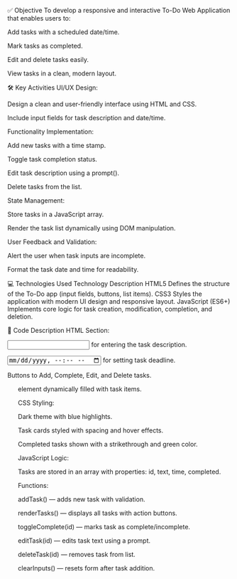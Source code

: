✅ Objective
To develop a responsive and interactive To-Do Web Application that enables users to:

Add tasks with a scheduled date/time.

Mark tasks as completed.

Edit and delete tasks easily.

View tasks in a clean, modern layout.

🛠️ Key Activities
UI/UX Design:

Design a clean and user-friendly interface using HTML and CSS.

Include input fields for task description and date/time.

Functionality Implementation:

Add new tasks with a time stamp.

Toggle task completion status.

Edit task description using a prompt().

Delete tasks from the list.

State Management:

Store tasks in a JavaScript array.

Render the task list dynamically using DOM manipulation.

User Feedback and Validation:

Alert the user when task inputs are incomplete.

Format the task date and time for readability.

💻 Technologies Used
Technology	Description
HTML5	Defines the structure of the To-Do app (input fields, buttons, list items).
CSS3	Styles the application with modern UI design and responsive layout.
JavaScript (ES6+)	Implements core logic for task creation, modification, completion, and deletion.

📄 Code Description
HTML Section:

<input type="text"> for entering the task description.

<input type="datetime-local"> for setting task deadline.

Buttons to Add, Complete, Edit, and Delete tasks.

<ul> element dynamically filled with task items.

CSS Styling:

Dark theme with blue highlights.

Task cards styled with spacing and hover effects.

Completed tasks shown with a strikethrough and green color.

JavaScript Logic:

Tasks are stored in an array with properties: id, text, time, completed.

Functions:

addTask() — adds new task with validation.

renderTasks() — displays all tasks with action buttons.

toggleComplete(id) — marks task as complete/incomplete.

editTask(id) — edits task text using a prompt.

deleteTask(id) — removes task from list.

clearInputs() — resets form after task addition.
